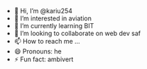 - 👋 Hi, I’m @kariu254
- 👀 I’m interested in aviation
- 🌱 I’m currently learning BIT
- 💞️ I’m looking to collaborate on web dev saf
- 📫 How to reach me ...
- 😄 Pronouns: he
- ⚡ Fun fact: ambivert

<!---
kariu254/kariu254 is a ✨ special ✨ repository because its `README.md` (this file) appears on your GitHub profile.
You can click the Preview link to take a look at your changes.
--->
